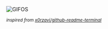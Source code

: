 <div align="justify">
<picture>
    <source media="(prefers-color-scheme: dark)" srcset="https://i.ibb.co/PZfxxwvt/output-gif.gif">
    <source media="(prefers-color-scheme: light)" srcset="https://i.ibb.co/PZfxxwvt/output-gif.gif">
    <img alt="GIFOS" src="https://i.ibb.co/PZfxxwvt/output-gif.gif">
</picture>

<sub><i>inspired from [x0rzavi/github-readme-terminal](https://github.com/x0rzavi/github-readme-terminal)</i></sub>

</div>

<!-- Image deletion URL: https://ibb.co/QF199r3X/76e633fe4904e1be9bb226e4baea7a86 -->